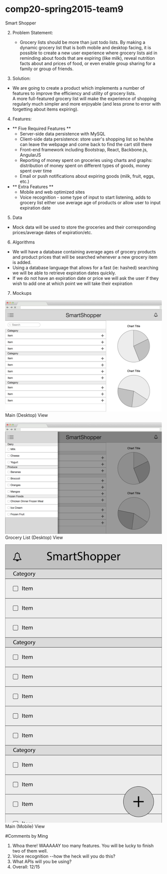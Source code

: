 # comp20-spring2015-team9

Smart Shopper

2. Problem Statement: 
   - Grocery lists should be more than just todo lists. By making a dynamic grocery 
      list that is both mobile and desktop facing, it is possible to create a new user 
      experience where grocery lists aid in reminding about foods that are expiring (like milk), 
      reveal nutrition facts about and prices of food, or even enable group sharing for a family 
      or group of friends. 

3. Solution: 
  - We are going to create a product which implements a 
      number of features to improve the efficiency and utility of grocery lists.  
      A more full-featured grocery list will make the experience of shopping regularly 
      much simpler and more enjoyable (and less prone to error with forgetting about items expiring).

4. Features: 
  - ** Five Required Features **
    - Server-side data persistence with MySQL
    - Client-side data persistence: store user's shopping list so he/she can leave the webpage and come back to find the cart still there
    - Front-end framework including Bootstrap, React, Backbone.js, AngularJS
    - Reporting of money spent on groceries using charts and graphs: distribution of money spent on different types of goods, money spent over time
    - Email or push notifications about expiring goods (milk, fruit, eggs, etc.)
  - ** Extra Features **
    - Mobile and web optimized sites
    - Voice recognition - some type of input to start listening, adds to grocery list
      either use average age of products or allow user to input expiration date
5. Data
  - Mock data will be used to store the groceries and their corresponding 
    prices/average dates of expiration/etc.
6. Algorithms
  - We will have a database containing average ages of grocery products and 
      product prices that will be searched whenever a new grocery item is added. 
  - Using a database language that allows for a fast (ie: hashed) searching we 
      will be able to retrieve expiration dates quickly. 
  - If we do not have an expiration date or price we will ask the user if 
      they wish to add one at which point we will take their expiration

7. Mockups

![](/wireframes/wireframe_desktop_1.png)
Main (Desktop) View

![](/wireframes/wireframe_desktop_2.png)
Grocery List (Desktop) View

![](/wireframes/wireframe_mobile.png)
Main (Mobile) View

#Comments by Ming
1. Whoa there!  WAAAAAY too many features.  You will be lucky to finish two of them well.
2. Voice recognition --how the heck will you do this?
3. What APIs will you be using?
4. Overall: 12/15
